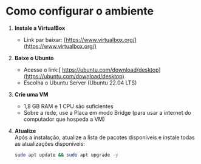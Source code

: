 # Como configurar o ambiente

1. **Instale a VirtualBox**  
   - Link par baixar: [https://www.virtualbox.org/](https://www.virtualbox.org/)

2. **Baixe o Ubunto**
   - Acesse o link:[ https://ubuntu.com/download/desktop](https://ubuntu.com/download/desktop)
   - Escolha o Ubuntu Server (Ubuntu 22.04 LTS)

2. **Crie uma VM**  
   - 1,8 GB RAM e 1 CPU são suficientes  
   - Sobre a rede, use a Placa em modo Bridge (para usar a internet do computador que hospeda a VM)

3. **Atualize**  
   Após a instalação, atualize a lista de pacotes disponíveis e instale todas as atualizações disponíveis:  
   ```bash
   sudo apt update && sudo apt upgrade -y
   ```
